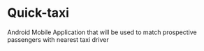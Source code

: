# Quick-taxi
Android Mobile Application that will be used to match prospective passengers with nearest taxi driver
